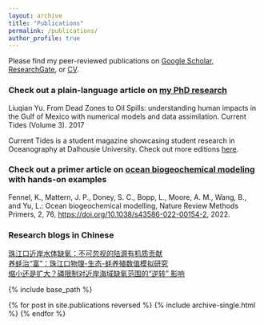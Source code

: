 ```yaml
---
layout: archive
title: "Publications"
permalink: /publications/
author_profile: true
---
```


Please find my peer-reviewed publications on <a href="https://scholar.google.com/citations?user=AxZDDc0AAAAJ">Google Scholar</a>, <a href="https://www.researchgate.net/profile/Liuqian-Yu">ResearchGate</a>, or <a href="https://yuliuqian.github.io/files/CV_LiuqianYu_202308.pdf">CV</a>.

### Check out a plain-language article on <a href="https://yuliuqian.github.io/files/CurrentTidesIssue3_LiuqianYU_article_only.pdf">my PhD research</a>  
Liuqian Yu. From Dead Zones to Oil Spills: understanding human impacts in the Gulf of Mexico with numerical models and data assimilation. Current Tides (Volume 3). 2017

Current Tides is a student magazine showcasing student research in Oceanography at Dalhousie University. Check out more editions [here](http://www.currenttides.ocean.dal.ca). 

### Check out a primer article on <a href="https://rdcu.be/diaD0">ocean biogeochemical modeling</a> with hands-on examples  
Fennel, K., Mattern, J. P., Doney, S. C., Bopp, L., Moore, A. M., Wang, B., and Yu, L.: Ocean biogeochemical modelling, Nature Review Methods Primers, 2, 76, https://doi.org/10.1038/s43586-022-00154-2, 2022.
  
### Research blogs in Chinese  
[珠江口近岸水体缺氧：不可忽视的陆源有机质贡献](https://mp.weixin.qq.com/s/im9mNVPB6nO1WYXbRfE_AA)    
[养蚝治“富”：珠江口物理-生态-蚝养殖数值模拟研究](https://mp.weixin.qq.com/s/E_JJuYYwatepxrrbAazSkQ)    
[缩小还是扩大？磷限制对近岸海域缺氧范围的“逆转” 影响](https://mp.weixin.qq.com/s/hpwavRxNdu5-gRCLRBTgPg)

{% include base_path %}

{% for post in site.publications reversed %}
  {% include archive-single.html %}
{% endfor %}
